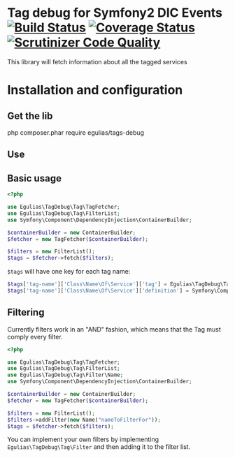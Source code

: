 # Tag debug for Symfony2 DIC Events [![Build Status](https://travis-ci.org/egulias/TagDebug.svg?branch=1.0.0)](https://travis-ci.org/egulias/TagDebug) [![Coverage Status](https://coveralls.io/repos/egulias/TagDebug/badge.png)](https://coveralls.io/r/egulias/TagDebug) [![Scrutinizer Code Quality](https://scrutinizer-ci.com/g/egulias/TagDebug/badges/quality-score.png?b=master)](https://scrutinizer-ci.com/g/egulias/TagDebug/?branch=master)

This library will fetch information about all the tagged services

# Installation and configuration

## Get the lib
php composer.phar require egulias/tags-debug

## Use
Basic usage
-----------

```php
<?php

use Egulias\TagDebug\Tag\TagFetcher;
use Egulias\TagDebug\Tag\FilterList;
use Symfony\Component\DependencyInjection\ContainerBuilder;

$containerBuilder = new ContainerBuilder;
$fetcher = new TagFetcher($containerBuilder);

$filters = new FilterList();
$tags = $fetcher->fetch($filters);
```

`$tags` will have one key for each tag name:
 ```php
$tags['tag-name']['Class\Name\Of\Service']['tag'] = Egulias\TagDebug\Tag\Tag
$tags['tag-name']['Class\Name\Of\Service']['definition'] = Symfony\Component\DependencyInjection\Definition
 ```

Filtering
-----------
Currently filters work in an "AND" fashion, which means that the Tag must comply every filter.

```php
<?php

use Egulias\TagDebug\Tag\TagFetcher;
use Egulias\TagDebug\Tag\FilterList;
use Egulias\TagDebug\Tag\Filter\Name;
use Symfony\Component\DependencyInjection\ContainerBuilder;

$containerBuilder = new ContainerBuilder;
$fetcher = new TagFetcher($containerBuilder);

$filters = new FilterList();
$filters->addFilter(new Name("nameToFilterFor"));
$tags = $fetcher->fetch($filters);
```

You can implement your own filters by implementing `Egulias\TagDebug\Tag\Filter` and then adding it to the filter list.

